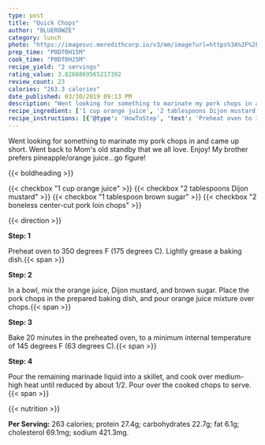 ```yaml
---
type: post
title: "Quick Chops"
author: "BLUEROWZE"
category: lunch
photo: "https://imagesvc.meredithcorp.io/v3/mm/image?url=https%3A%2F%2Fimages.media-allrecipes.com%2Fuserphotos%2F1340528.jpg"
prep_time: "P0DT0H15M"
cook_time: "P0DT0H25M"
recipe_yield: "2 servings"
rating_value: 3.8260869565217392
review_count: 23
calories: "263.3 calories"
date_published: 03/30/2019 09:13 PM
description: "Went looking for something to marinate my pork chops in and came up short. Went back to Mom's old standby that we all love. Enjoy! My brother prefers pineapple/orange juice...go figure!"
recipe_ingredient: ['1 cup orange juice', '2 tablespoons Dijon mustard', '1 tablespoon brown sugar', '2 boneless center-cut pork loin chops']
recipe_instructions: [{'@type': 'HowToStep', 'text': 'Preheat oven to 350 degrees F (175 degrees C). Lightly grease a baking dish.\n'}, {'@type': 'HowToStep', 'text': 'In a bowl, mix the orange juice, Dijon mustard, and brown sugar. Place the pork chops in the prepared baking dish, and pour orange juice mixture over chops.\n'}, {'@type': 'HowToStep', 'text': 'Bake 20 minutes in the preheated oven, to a minimum internal temperature of 145 degrees F (63 degrees C).\n'}, {'@type': 'HowToStep', 'text': 'Pour the remaining marinade liquid into a skillet, and cook over medium-high heat until reduced by about 1/2. Pour over the cooked chops to serve.\n'}]
---
```


Went looking for something to marinate my pork chops in and came up short. Went back to Mom's old standby that we all love. Enjoy! My brother prefers pineapple/orange juice...go figure! 

{{< boldheading >}}

{{< checkbox "1 cup orange juice" >}}
{{< checkbox "2 tablespoons Dijon mustard" >}}
{{< checkbox "1 tablespoon brown sugar" >}}
{{< checkbox "2  boneless center-cut pork loin chops" >}}


{{< direction >}}

**Step: 1**

Preheat oven to 350 degrees F (175 degrees C). Lightly grease a baking dish.{{< span >}}

**Step: 2**

In a bowl, mix the orange juice, Dijon mustard, and brown sugar. Place the pork chops in the prepared baking dish, and pour orange juice mixture over chops.{{< span >}}

**Step: 3**

Bake 20 minutes in the preheated oven, to a minimum internal temperature of 145 degrees F (63 degrees C).{{< span >}}

**Step: 4**

Pour the remaining marinade liquid into a skillet, and cook over medium-high heat until reduced by about 1/2. Pour over the cooked chops to serve.{{< span >}}

{{< nutrition >}}

**Per Serving:** 263 calories; protein 27.4g; carbohydrates 22.7g; fat 6.1g; cholesterol 69.1mg; sodium 421.3mg.